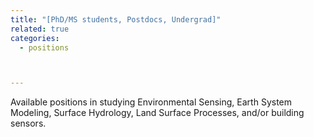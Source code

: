 ```yaml
---
title: "[PhD/MS students, Postdocs, Undergrad]"
related: true
categories:
  - positions



---
```


 Available positions in studying Environmental Sensing, Earth System Modeling, Surface Hydrology, Land Surface Processes, and/or building sensors. 